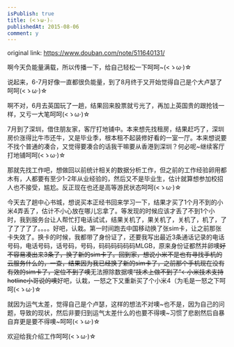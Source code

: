 ```yaml
---
isPublish: true
title: (<ゝω·)☆
publishedAt: 2015-08-06
comment: y
---
```


original link: https://www.douban.com/note/511640131/

啊今天负能量满载，所以传播一下，给自己轻松一下呵呵~(<ゝω·)☆


说起来，6-7月好像一直都很负能量，到了8月终于又开始觉得自己是个大卢瑟了呵呵(<ゝω·)☆

啊不对，6月去英国玩了一趟，结果回来股票就亏光了，再加上英国贵的跟抢钱一样，又亏一大笔呵呵(<ゝω·)☆

7月到了深圳，借住朋友家，客厅打地铺中。本来想先找租房，结果赶巧了，深圳房价涨得比牛市还牛，又是毕业季，根本租不起装修好看的一室一厅。本来想说要不找个普通的凑合，又觉得要凑合的话我干嘛要从香港到深圳？何必呢~继续客厅打地铺呵呵(<ゝω·)☆

那就先找工作吧，想做回以前统计相关的数据分析工作，但之前的工作经验卵用都木有，人都要有至少1-2年从业经验的，然后又不是毕业生，估计就算想参加校招人也不接受，尴尬。反正现在也还是高等游民状态呵呵(<ゝω·)☆

今天去了趟中心书城，想说买本正经书回来学习一下，结果才买了1个月不到的小米4弄丢了，估计不小心放在哪儿忘拿了。等发现的时候应该才丢了不到1个小时，我到服务台让人帮忙打电话试试，结果关机了，果关机了，关机了，机了，了了了了了了。。。。好吧，认栽。第一时间跑去中国移动换了张sim卡，让之前那张卡失效了。换卡的时候，我都带了身份证了，还要我写出最近3条通话记录的电话号码，电话号码，话号码，号码，码码码码码码MLGB，原来身份证都然并卵噢~~好不容易凑出来3条了，换了新的sim卡了。回到家，想说小米不是也有寻找手机的云服务什么的，一查，结果因为我已经换了新的sim卡了，之前那个手机现在没有有效的sim卡了，定位不到了噢~~无法擦除数据噢~~“技术上做不到了”←小米技术支持hotline小哥说的噢~~好吧，认栽，一怒之下又重新买了个小米4（为毛是一怒之下呵呵(<ゝω·)☆

就因为运气太差，觉得自己是个卢瑟，这样的想法不对噢~也不是，因为自己的问题，导致的现状，然后非要归到运气太差什么的也要不得噢~习惯了悲剧然后自暴自弃更是要不得噢~呵呵(<ゝω·)☆

欢迎给我介绍工作呵呵(<ゝω·)☆
